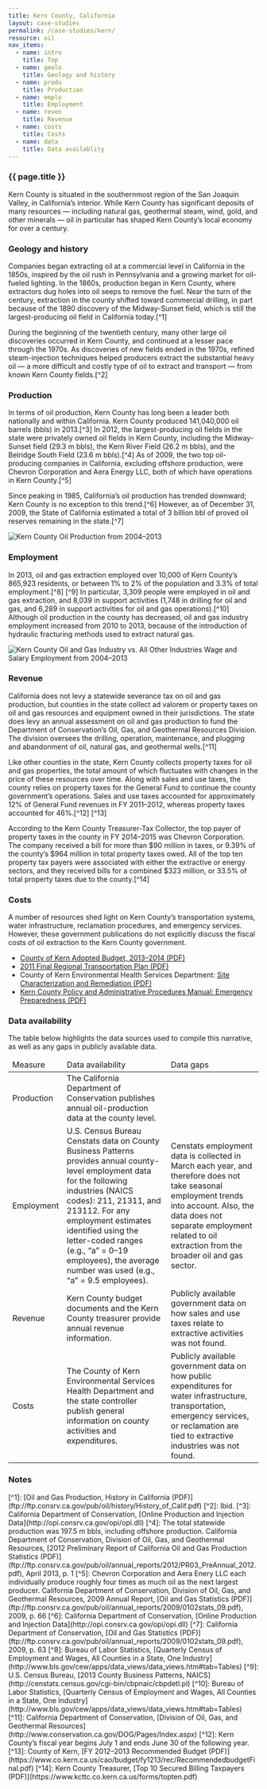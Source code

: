 ```yaml
---
title: Kern County, California
layout: case-studies
permalink: /case-studies/kern/
resource: oil
nav_items:
  - name: intro
    title: Top
  - name: geolo
    title: Geology and history
  - name: produ
    title: Production
  - name: emplo
    title: Employment
  - name: reven
    title: Revenue
  - name: costs
    title: Costs
  - name: data
    title: Data availablity
---
```


<h3><a name="intro" class="case_studies_content-heading js-cs_section">{{ page.title }}</a></h3>

Kern County is situated in the southernmost region of the San Joaquin Valley, in California’s interior. While Kern County has significant deposits of many resources — including natural gas, geothermal steam, wind, gold, and other minerals — oil in particular has shaped Kern County’s local economy for over a century.

<h3><a name="geolo" class="case_studies_content-heading js-cs_section">Geology and history</a></h3>

Companies began extracting oil at a commercial level in California in the 1850s, inspired by the oil rush in Pennsylvania and a growing market for oil-fueled lighting. In the 1860s, production began in Kern County, where extractors dug holes into oil seeps to remove the fuel. Near the turn of the century, extraction in the county shifted toward commercial drilling, in part because of the 1890 discovery of the Midway-Sunset field, which is still the largest-producing oil field in California today.[^1]

During the beginning of the twentieth century, many other large oil discoveries occurred in Kern County, and continued at a lesser pace through the 1970s. As discoveries of new fields ended in the 1970s, refined steam-injection techniques helped producers extract the substantial heavy oil — a more difficult and costly type of oil to extract and transport — from known Kern County fields.[^2]

<h3><a name="produ" class="case_studies_content-heading js-cs_section">Production</a></h3>

In terms of oil production, Kern County has long been a leader both nationally and within California. Kern County produced 141,040,000 oil barrels (bbls) in 2013.[^3] In 2012, the largest-producing oil fields in the state were privately owned oil fields in Kern County, including the Midway-Sunset field (29.3 m bbls), the Kern River Field (26.2 m bbls), and the Belridge South Field (23.6 m bbls).[^4] As of 2009, the two top oil-producing companies in California, excluding offshore production, were Chevron Corporation and Aera Energy LLC, both of which have operations in Kern County.[^5]

Since peaking in 1985, California’s oil production has trended downward; Kern County is no exception to this trend.[^6] However, as of December 31, 2009, the State of California estimated a total of 3 billion bbl of proved oil reserves remaining in the state.[^7]

<img src="{{ site.baseurl }}/img/counties/ca-production.png" alt="Kern County Oil Production from 2004–2013" class="case_studies_content-graph">

<h3><a name="emplo" class="case_studies_content-heading js-cs_section">Employment</a></h3>

In 2013, oil and gas extraction employed over 10,000 of Kern County’s 865,923 residents, or between 1% to 2% of the population and 3.3% of total employment.[^8] [^9] In particular, 3,309 people were employed in oil and gas extraction, and 8,039 in support activities (1,748 in drilling for oil and gas, and 6,289 in support activities for oil and gas operations).[^10] Although oil production in the county has decreased, oil and gas industry employment increased from 2010 to 2013, because of the introduction of hydraulic fracturing methods used to extract natural gas.

<img src="{{ site.baseurl }}/img/counties/ca-wage.png" alt="Kern County Oil and Gas Industry vs. All Other Industries Wage and Salary Employment from 2004–2013" class="case_studies_content-graph">

<h3><a name="reven" class="case_studies_content-heading js-cs_section">Revenue</a></h3>

California does not levy a statewide severance tax on oil and gas production, but counties in the state collect ad valorem or property taxes on oil and gas resources and equipment owned in their jurisdictions. The state does levy an annual assessment on oil and gas production to fund the Department of Conservation’s Oil, Gas, and Geothermal Resources Division. The division oversees the drilling, operation, maintenance, and plugging and abandonment of oil, natural gas, and geothermal wells.[^11]

Like other counties in the state, Kern County collects property taxes for oil and gas properties, the total amount of which fluctuates with changes in the price of these resources over time. Along with sales and use taxes, the county relies on property taxes for the General Fund to continue the county government’s operations. Sales and use taxes accounted for approximately 12% of General Fund revenues in FY 2011–2012, whereas property taxes accounted for 46%.[^12] [^13]

According to the Kern County Treasurer-Tax Collector, the top payer of property taxes in the county in FY 2014–2015 was Chevron Corporation. The company received a bill for more than $90 million in taxes, or 9.39% of the county’s $964 million in total property taxes owed. All of the top ten property tax payers were associated with either the extractive or energy sectors, and they received bills for a combined $323 million, or 33.5% of total property taxes due to the county.[^14]

<h3><a name="costs" class="case_studies_content-heading js-cs_section">Costs</a></h3>

A number of resources shed light on Kern County’s transportation systems, water infrastructure, reclamation procedures, and emergency services. However, these government publications do not explicitly discuss the fiscal costs of oil extraction to the Kern County government.

<ul>
	<li><a href="http://www.co.kern.ca.us/cao/budget/fy1314/adopt/finalbudget.pdf">County of Kern Adopted Budget, 2013–2014 (PDF)</a></li>
	<li><a href="http://www.kerncog.org/images/docs/rtp/2011_RTP.pdf">2011 Final Regional Transportation Plan (PDF)</a></li>
	<li>County of Kern Environmental Health Services Department: <a href="http://psbweb.co.kern.ca.us/EH_Internet/pdfs/hazmat/hazmatHotTopic/SiteCharacterizationGuidelines.pdf">Site Characterization and Remediation (PDF)</a></li>
	<li><a href="http://www.co.kern.ca.us/CAO/policy/16.pdf">Kern County Policy and Administrative Procedures Manual: Emergency Preparedness (PDF)</a></li>
</ul>

<h3><a name="data" class="case_studies_content-heading js-cs_section">Data availability</a></h3>

The table below highlights the data sources used to compile this narrative, as well as any gaps in publicly available data.

<table>
  <thead>
    <tr>
      <td>Measure</td>
      <td>Data availability</td>
      <td>Data gaps</td>
    </tr>
  </thead>
  <tbody>
    <tr>
      <td>Production</td>
      <td>The California Department of Conservation publishes annual oil-production data at the county level.</td>
      <td></td>
    </tr>
    <tr>
      <td>Employment</td>
      <td>U.S. Census Bureau Censtats data on County Business Patterns provides annual county-level employment data for the following industries (NAICS codes): 211, 21311, and 213112. For any employment estimates identified using the letter-coded ranges (e.g., “a” = 0–19 employees), the average number was used (e.g., “a” = 9.5 employees).</td>
      <td>Censtats employment data is collected in March each year, and therefore does not take seasonal employment trends into account. Also, the data does not separate employment related to oil extraction from the broader oil and gas sector.</td>
    </tr>
    <tr>
      <td>Revenue</td>
      <td>Kern County budget documents and the Kern County treasurer provide annual revenue information.</td>
      <td>Publicly available government data on how sales and use taxes relate to extractive activities was not found.</td>
    </tr>
    <tr>
      <td>Costs</td>
      <td>The County of Kern Environmental Services Health Department and the state controller publish general information on county activities and expenditures.</td>
      <td>Publicly available government data on how public expenditures for water infrastructure, transportation, emergency services, or reclamation are tied to extractive industries was not found.</td>
    </tr>
  </tbody>
</table>

<h3 class="case_studies_content-heading">Notes</h3>
[^1]: [Oil and Gas Production, History in California (PDF)](ftp://ftp.consrv.ca.gov/pub/oil/history/History_of_Calif.pdf)
[^2]: Ibid.
[^3]: California Department of Conservation, [Online Production and Injection Data](http://opi.consrv.ca.gov/opi/opi.dll)
[^4]: The total statewide production was 197.5 m bbls, including offshore production. California Department of Conservation, Division of Oil, Gas, and Geothermal Resources, [2012 Preliminary Report of California Oil and Gas Production Statistics (PDF)](ftp://ftp.consrv.ca.gov/pub/oil/annual_reports/2012/PR03_PreAnnual_2012.pdf), April 2013, p. 1
[^5]: Chevron Corporation and Aera Enery LLC each individually produce roughly four times as much oil as the next largest producer. California Department of Conservation, Division of Oil, Gas, and Geothermal Resources, 2009 Annual Report, [Oil and Gas Statistics (PDF)](ftp://ftp.consrv.ca.gov/pub/oil/annual_reports/2009/0102stats_09.pdf), 2009, p. 66
[^6]: California Department of Conservation, [Online Production and Injection Data](http://opi.consrv.ca.gov/opi/opi.dll)
[^7]: California Department of Conservation, [Oil and Gas Statistics (PDF)](ftp://ftp.consrv.ca.gov/pub/oil/annual_reports/2009/0102stats_09.pdf), 2009, p. 63
[^8]: Bureau of Labor Statistics, [Quarterly Census of Employment and Wages, All Counties in a State, One Industry](http://www.bls.gov/cew/apps/data_views/data_views.htm#tab=Tables)
[^9]: U.S. Census Bureau, [2013 County Business Patterns, NAICS](http://censtats.census.gov/cgi-bin/cbpnaic/cbpdetl.pl)
[^10]: Bureau of Labor Statistics, [Quarterly Census of Employment and Wages, All Counties in a State, One Industry](http://www.bls.gov/cew/apps/data_views/data_views.htm#tab=Tables)
[^11]: California Department of Conservation, [Division of Oil, Gas, and Geothermal Resources](http://www.conservation.ca.gov/DOG/Pages/Index.aspx)
[^12]: Kern County’s fiscal year begins July 1 and ends June 30 of the following year.
[^13]: County of Kern, [FY 2012–2013 Recommended Budget (PDF)](https://www.co.kern.ca.us/cao/budget/fy1213/rec/RecommendedbudgetFinal.pdf)
[^14]: Kern County Treasurer, [Top 10 Secured Billing Taxpayers (PDF)](https://www.kcttc.co.kern.ca.us/forms/topten.pdf)
